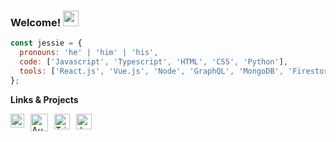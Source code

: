 ### Welcome! <img src="https://media.giphy.com/media/hvRJCLFzcasrR4ia7z/giphy.gif" width="25px">

```javascript
const jessie = {
  pronouns: 'he' | 'him' | 'his',
  code: ['Javascript', 'Typescript', 'HTML', 'CSS', 'Python'],
  tools: ['React.js', 'Vue.js', 'Node', 'GraphQL', 'MongoDB', 'Firestore', 'Styled-Components'],
};
```

**Links & Projects**

<a href="https://www.linkedin.com/in/jessieacruz/">
  <img align="left" alt="Jessie's LinkedIn" width="22px" style="margin-right: 10px" src="https://raw.githubusercontent.com/peterthehan/peterthehan/master/assets/linkedin.svg" />
</a>
  
<a href="https://audiustree.vercel.app/">
  <img align="left" alt="AudiusTree" width="28px" style="margin-right: 10px" src="https://i.imgur.com/rGCPLa8.png" />
</a>

<a href="https://triton-search.vercel.app/">
  <img align="left" alt="TritonSearch" width="25px" style="margin-right: 10px" src="https://i.imgur.com/4tNogAf.png" />
</a>

<a href="https://jacruz.dev/">
  <img align="left" alt="JacruzDev" width="25px" style="margin-right: 10px" src="https://i.imgur.com/O8rgHG5.png" />
</a>

<br />
<br />

<!-- <img float="center" alt="GIF" src="https://github.com/abhisheknaiidu/abhisheknaiidu/blob/master/code.gif?raw=true" width="500" height="320" /> -->
